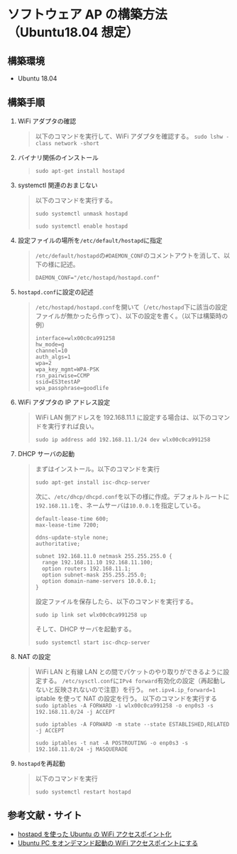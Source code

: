 # ソフトウェア AP の構築方法（Ubuntu18.04 想定）

## 構築環境

- Ubuntu 18.04

## 構築手順

1. WiFi アダプタの確認
   > 以下のコマンドを実行して、WiFi アダプタを確認する。
   > `sudo lshw -class network -short`
2. バイナリ関係のインストール
   > `sudo apt-get install hostapd`
3. systemctl 関連のおまじない
   > 以下のコマンドを実行する。
   >
   > `sudo systemctl unmask hostapd`
   >
   > `sudo systemctl enable hostapd`
4. 設定ファイルの場所を`/etc/default/hostapd`に指定
   > `/etc/default/hostapd`の`#DAEMON_CONF`のコメントアウトを消して、以下の様に記述。
   >
   > `DAEMON_CONF="/etc/hostapd/hostapd.conf"`
5. `hostapd.conf`に設定の記述
   > `/etc/hostapd/hostapd.conf`を開いて（`/etc/hostapd`下に該当の設定ファイルが無かったら作って）、以下の設定を書く。（以下は構築時の例）
   >
   > ```
   > interface=wlx00c0ca991258
   > hw_mode=g
   > channel=10
   > auth_algs=1
   > wpa=2
   > wpa_key_mgmt=WPA-PSK
   > rsn_pairwise=CCMP
   > ssid=ES3testAP
   > wpa_passphrase=goodlife
   > ```
6. WiFi アダプタの IP アドレス設定
   > WiFi LAN 側アドレスを 192.168.11.1 に設定する場合は、以下のコマンドを実行すれば良い。
   >
   > `sudo ip address add 192.168.11.1/24 dev wlx00c0ca991258`
7. DHCP サーバの起動
   > まずはインストール。以下のコマンドを実行
   >
   > `sudo apt-get install isc-dhcp-server`
   >
   > 次に、`/etc/dhcp/dhcpd.conf`を以下の様に作成。デフォルトルートに`192.168.11.1`を、ネームサーバは`10.0.0.1`を指定している。
   >
   > ```
   > default-lease-time 600;
   > max-lease-time 7200;
   >
   > ddns-update-style none;
   > authoritative;
   >
   > subnet 192.168.11.0 netmask 255.255.255.0 {
   >   range 192.168.11.10 192.168.11.100;
   >   option routers 192.168.11.1;
   >   option subnet-mask 255.255.255.0;
   >   option domain-name-servers 10.0.0.1;
   > }
   > ```
   >
   > 設定ファイルを保存したら、以下のコマンドを実行する。
   >
   > `sudo ip link set wlx00c0ca991258 up`
   >
   > そして、DHCP サーバを起動する。
   >
   > `sudo systemctl start isc-dhcp-server`
8. NAT の設定
   > WiFi LAN と有線 LAN との間でパケットのやり取りができるように設定する。
   > `/etc/sysctl.conf`に`IPv4 forward`有効化の設定（再起動しないと反映されないので注意）を行う。
   > `net.ipv4.ip_forward=1`
   > iptable を使って NAT の設定を行う。
   > 以下のコマンドを実行する
   > `sudo iptables -A FORWARD -i wlx00c0ca991258 -o enp0s3 -s 192.168.11.0/24 -j ACCEPT`
   >
   > `sudo iptables -A FORWARD -m state --state ESTABLISHED,RELATED -j ACCEPT`
   >
   > `sudo iptables -t nat -A POSTROUTING -o enp0s3 -s 192.168.11.0/24 -j MASQUERADE`
9. `hostapd`を再起動
   > 以下のコマンドを実行
   >
   > `sudo systemctl restart hostapd`

## 参考文献・サイト

- [hostapd を使った Ubuntu の WiFi アクセスポイント化](https://blog.goediy.com/?p=300)
- [Ubuntu PC をオンデマンド起動の WiFi アクセスポイントにする ](https://blog.goediy.com/?p=279)
